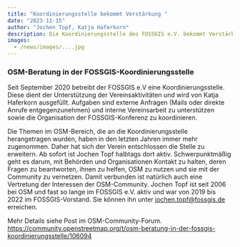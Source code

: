 ```yaml
---
title: "Koordinierungsstelle bekommt Verstärkung "
date: "2023-11-15"
author: "Jochen Topf, Katja Haferkorn"
description: Die Koordinierungsstelle des FOSSGIS e.V. bekommt Verstärkung, insbesondere für den bereich OpenStreetMap.
images:
  - /news/images/....jpg
---
```

### OSM-Beratung in der FOSSGIS-Koordinierungsstelle

Seit September 2020 betreibt der FOSSGIS e.V eine Koordinierungsstelle. Diese dient der Unterstützung der Vereinsaktivitäten und wird von Katja Haferkorn ausgefüllt. Aufgaben sind externe Anfragen (Mails oder direkte Anrufe entgegenzunehmen) und interne Vereinsarbeit zu unterstützen sowie die Organisation der FOSSGIS-Konferenz zu koordinieren.

Die Themen im OSM-Bereich, die an die Koordinierungsstelle herangetragen wurden, haben in den letzten Jahren immer mehr zugenommen. Daher hat sich der Verein entschlossen die Stelle zu erweitern. Ab sofort ist Jochen Topf halbtags dort aktiv. Schwerpunktmäßig geht es darum, mit Behörden und Organisationen Kontakt zu halten, deren Fragen zu beantworten, ihnen zu helfen, OSM zu nutzen und sie mit der Community zu vernetzen. Damit verbunden ist natürlich auch eine Vertretung der Interessen der OSM-Community. Jochen Topf ist seit 2006 bei OSM und fast so lange im FOSSGIS e.V. aktiv und war von 2019 bis 2022 im FOSSGIS-Vorstand. Sie können ihn unter jochen.topf@fossgis.de erreichen.

Mehr Details siehe Post im OSM-Community-Forum. https://community.openstreetmap.org/t/osm-beratung-in-der-fossgis-koordinierungsstelle/106094



